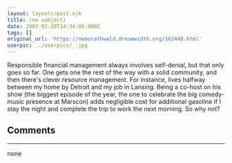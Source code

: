 ```yaml
---
layout: layouts/post.njk
title: (no subject)
date: 2007-02-28T14:34:00.000Z
tags: []
original_url: 'https://nemorathwald.dreamwidth.org/162440.html'
userpic: ../userpics/_.jpg
---
```

Responsible financial management always involves self-denial, but that only goes so far. One gets one the rest of the way with a solid community, and then there's clever resource management. For instance, lives halfway between my home by Detroit and my job in Lansing. Being a co-host on his show (the biggest episode of the year, the one to celebrate the big comedy-music presence at Marscon) adds negligible cost for additional gasoline if I stay the night and complete the trip to work the next morning. So why not?

## Comments

---

none
